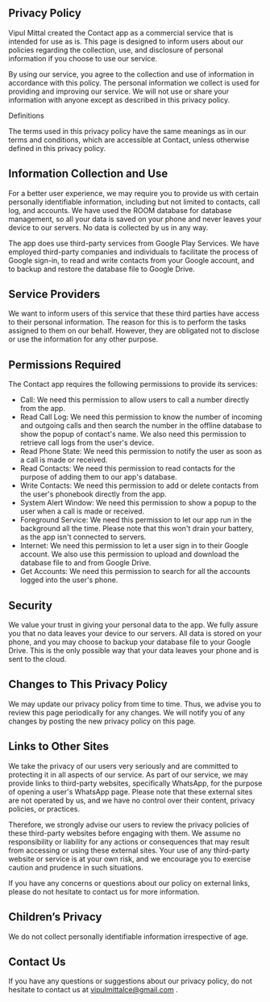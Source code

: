 ## Privacy Policy

Vipul Mittal created the Contact app as a commercial service that is intended for use as is. This page is designed to inform users about our policies regarding the collection, use, and disclosure of personal information if you choose to use our service.

By using our service, you agree to the collection and use of information in accordance with this policy. The personal information we collect is used for providing and improving our service. We will not use or share your information with anyone except as described in this privacy policy.

Definitions

The terms used in this privacy policy have the same meanings as in our terms and conditions, which are accessible at Contact, unless otherwise defined in this privacy policy.

## Information Collection and Use

For a better user experience, we may require you to provide us with certain personally identifiable information, including but not limited to contacts, call log, and accounts. We have used the ROOM database for database management, so all your data is saved on your phone and never leaves your device to our servers. No data is collected by us in any way.

The app does use third-party services from Google Play Services. We have employed third-party companies and individuals to facilitate the process of Google sign-in, to read and write contacts from your Google account, and to backup and restore the database file to Google Drive.

## Service Providers

We want to inform users of this service that these third parties have access to their personal information. The reason for this is to perform the tasks assigned to them on our behalf. However, they are obligated not to disclose or use the information for any other purpose.

## Permissions Required

The Contact app requires the following permissions to provide its services:

- Call: We need this permission to allow users to call a number directly from the app.
- Read Call Log: We need this permission to know the number of incoming and outgoing calls and then search the number in the offline database to show the popup of contact's name. We also need this permission to retrieve call logs from the user's device.
- Read Phone State: We need this permission to notify the user as soon as a call is made or received.
- Read Contacts: We need this permission to read contacts for the purpose of adding them to our app's database.
- Write Contacts: We need this permission to add or delete contacts from the user's phonebook directly from the app.
- System Alert Window: We need this permission to show a popup to the user when a call is made or received.
- Foreground Service: We need this permission to let our app run in the background all the time. Please note that this won't drain your battery, as the app isn't connected to servers.
- Internet: We need this permission to let a user sign in to their Google account. We also use this permission to upload and download the database file to and from Google Drive.
- Get Accounts: We need this permission to search for all the accounts logged into the user's phone.

## Security
We value your trust in giving your personal data to the app. We fully assure you that no data leaves your device to our servers. All data is stored on your phone, and you may choose to backup your database file to your Google Drive. This is the only possible way that your data leaves your phone and is sent to the cloud.

## Changes to This Privacy Policy

We may update our privacy policy from time to time. Thus, we advise you to review this page periodically for any changes. We will notify you of any changes by posting the new privacy policy on this page.

## Links to Other Sites
We take the privacy of our users very seriously and are committed to protecting it in all aspects of our service. As part of our service, we may provide links to third-party websites, specifically WhatsApp, for the purpose of opening a user's WhatsApp page. Please note that these external sites are not operated by us, and we have no control over their content, privacy policies, or practices.

Therefore, we strongly advise our users to review the privacy policies of these third-party websites before engaging with them. We assume no responsibility or liability for any actions or consequences that may result from accessing or using these external sites. Your use of any third-party website or service is at your own risk, and we encourage you to exercise caution and prudence in such situations.

If you have any concerns or questions about our policy on external links, please do not hesitate to contact us for more information.

## Children’s Privacy
We do not collect personally identifiable information irrespective of age.

## Contact Us

If you have any questions or suggestions about our privacy policy, do not hesitate to contact us at vipulmittalce@gmail.com .
